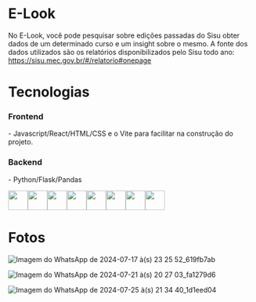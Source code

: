 # E-Look

  No E-Look, você pode pesquisar sobre edições passadas do Sisu obter dados de um determinado curso e um insight sobre o mesmo. A fonte dos dados utilizados são os relatórios disponibilizados pelo Sisu todo ano: <a href="https://sisu.mec.gov.br/#/relatorio#onepage">https://sisu.mec.gov.br/#/relatorio#onepage</a>

# Tecnologias
  <h3>Frontend</h3> - Javascript/React/HTML/CSS e o Vite para facilitar na construção do projeto.
  <h3>Backend</h3> - Python/Flask/Pandas

<img src="https://cdn.jsdelivr.net/gh/devicons/devicon@latest/icons/javascript/javascript-original.svg" width="40" height="40"/><img src="https://cdn.jsdelivr.net/gh/devicons/devicon@latest/icons/html5/html5-original.svg" width="40" height="40"/><img src="https://cdn.jsdelivr.net/gh/devicons/devicon@latest/icons/css3/css3-original.svg" width="40" height="40"/><img src="https://cdn.jsdelivr.net/gh/devicons/devicon@latest/icons/react/react-original-wordmark.svg" width="40" height="40"/><img src="https://cdn.jsdelivr.net/gh/devicons/devicon@latest/icons/vitejs/vitejs-original.svg" width="40" height="40"/><img src="https://cdn.jsdelivr.net/gh/devicons/devicon@latest/icons/python/python-original-wordmark.svg" width="40" height="40"/><img src="https://cdn.jsdelivr.net/gh/devicons/devicon@latest/icons/flask/flask-original-wordmark.svg" width="40" height="40"/><img src="https://cdn.jsdelivr.net/gh/devicons/devicon@latest/icons/pandas/pandas-original-wordmark.svg" width="40" height="40"/>

# Fotos

![Imagem do WhatsApp de 2024-07-17 à(s) 23 25 52_619fb7ab](https://github.com/user-attachments/assets/0a3d5753-3783-4476-87e9-a78207439d79)

![Imagem do WhatsApp de 2024-07-21 à(s) 20 27 03_fa1279d6](https://github.com/user-attachments/assets/025b4593-d083-4c8d-8a36-82c7d848dc22)

![Imagem do WhatsApp de 2024-07-25 à(s) 21 34 40_1d1eed04](https://github.com/user-attachments/assets/b33004e9-76aa-4683-a864-2cb45d7483d5)



